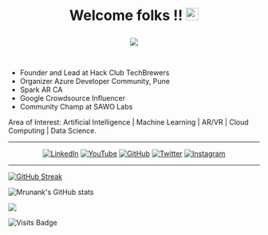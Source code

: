 # <p align="center"> Welcome folks !! <img src="https://media.giphy.com/media/hvRJCLFzcasrR4ia7z/giphy.gif" width="25px"> </p>

<p align="center">
<img src="https://github.com/mrunankpawar/mrunankpawar/blob/main/Copy%20of%20Copy%20of%20Youtube%20Header%20final%20(2).jpg?raw=true">
 </p>
 
 <br>
 

<!-- ###  <p align="justify">My name is Mrunank Pawar, I'm a junior computer engineering student. </p> -->

<ul>
 <li>Founder and Lead at Hack Club TechBrewers</li>
 <li>Organizer Azure Developer Community, Pune</li>
 <li>Spark AR CA</li>
 <li>Google Crowdsource Influencer</li>  
 <li>Community Champ at SAWO Labs</li>
</ul> 

Area of Interest: Artificial Intelligence | Machine Learning | AR/VR | Cloud Computing | Data Science.



<hr>
<p align="center">
<a href="https://www.linkedin.com/in/mrunankpawar/" target="_blank"><img alt="LinkedIn" src="https://img.shields.io/badge/linkedin-%230077B5.svg?style=for-the-badge&logo=linkedin&logoColor=white"/></a>
 <a href="https://www.youtube.com/channel/UCak8xLVbDi-_OGozZL3qpwQ" target="_blank"><img alt="YouTube" src="https://img.shields.io/badge/Mrunank Pawar-%23FF0000.svg?style=for-the-badge&logo=YouTube&logoColor=white"/></a>
<a href="https://github.com/mrunankpawar"><img alt="GitHub" src="https://img.shields.io/badge/github-%23121011.svg?style=for-the-badge&logo=github&logoColor=white"/></a>
<a href="https://twitter.com/MrunankPawar" target="_blank"><img alt="Twitter" src="https://img.shields.io/badge/MrunankPawar-%231DA1F2.svg?style=for-the-badge&logo=Twitter&logoColor=white"/></a>
<a href="https://www.instagram.com/mrunank_pawar/" target="_blank"><img alt="Instagram" src="https://img.shields.io/badge/mrunank_pawar-%23E4405F.svg?style=for-the-badge&logo=Instagram&logoColor=white"/></a>
</p>
  
 <hr>
  

[![GitHub Streak](https://github-readme-streak-stats.herokuapp.com/?user=mrunankpawar&theme=radical)](https://git.io/streak-stats) 

![Mrunank's GitHub stats](https://github-readme-stats.vercel.app/api?username=mrunankpawar&show_icons=true&theme=radical)

 <img src="https://activity-graph.herokuapp.com/graph?username=mrunankpawar&bg_color=FFFFFF&color=000000&line=000000&point=00FF00"></div>
 
 ![Visits Badge](https://badges.pufler.dev/visits/mrunankpawar/mrunankpawar)
 



 
